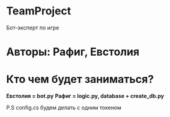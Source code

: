 # TeamProject
Бот-эксперт по игре

# Авторы: Рафиг, Евстолия

# Кто чем будет заниматься?

**Евстолия = bot.py**
**Рафиг = logic.py, database + create_db.py**

P.S config.cs будем делать с одним токеном


